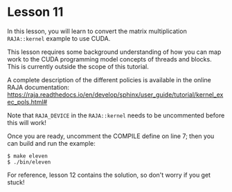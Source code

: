# Lesson 11

In this lesson, you will learn to convert the matrix multiplication
`RAJA::kernel` example to use CUDA.

This lesson requires some background understanding of how you can map work to
the CUDA programming model concepts of threads and blocks. This is currently
outside the scope of this tutorial.

A complete description of the different policies is available in the online RAJA
documentation:
https://raja.readthedocs.io/en/develop/sphinx/user_guide/tutorial/kernel_exec_pols.html#

Note that `RAJA_DEVICE` in the `RAJA::kernel` needs to be uncommented
before this will work!

Once you are ready, uncomment the COMPILE define on line 7; then you can build and run the example:

```
$ make eleven
$ ./bin/eleven
```

For reference, lesson 12 contains the solution, so don't worry if you get stuck!
